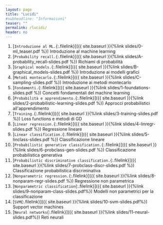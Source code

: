```yaml
---
layout: page
title: "Lucidi"
#subheadline: "Informazioni"
teaser: ""
permalink: /lucidi/
header: no
---
```


1. [`Introduzione al ML.`{:.filelink}]({{ site.baseurl }}{%link slides/0-ml_teaser.pdf %}) Introduzione al machine learning
1. [`Probability recall.`{:.filelink}]({{ site.baseurl }}{%link slides/A-probability_recall-slides.pdf %}) Richiami di probabilità
1. [`Graphical models.`{:.filelink}]({{ site.baseurl }}{%link slides/B-graphical_models-slides.pdf %}) Introduzione ai modelli grafici
1. [`Metodi montecarlo.`{:.filelink}]({{ site.baseurl }}{%link slides/C-sampling-slides.pdf %}) Introduzione ai metodi montecarlo
1. [`Fondamenti.`{:.filelink}]({{ site.baseurl }}{%link slides/1-foundations-slides.pdf %}) Concetti fondamentali del machine learning
1. [`Probabilità e apprendimento.`{:.filelink}]({{ site.baseurl }}{%link slides/2-probabilistic-learning-slides.pdf %}) Approcci probabilistici all'apprendimento
1. [`Training.`{:.filelink}]({{ site.baseurl }}{%link slides/3-training-slides.pdf %}) Loss functions e metodi di GD
1. [`Linear regression.`{:.filelink}]({{ site.baseurl }}{%link slides/4-linregr-slides.pdf %}) Regressione lineare
1. [`Linear classification.`{:.filelink}]({{ site.baseurl }}{%link slides/5-linclass-slides.pdf %}) Classificazione lineare
1. [`Probabilistic generative classification.`{:.filelink}]({{ site.baseurl }}{%link slides/6-probclass-gen-slides.pdf %}) Classificazione probabilistica generativa
1. [`Probabilistic discriminative classification.`{:.filelink}]({{ site.baseurl }}{%link slides/7-probclass-discr-slides.pdf %}) Classificazione probabilistica discriminativa
1. [`Nonparametric regression.`{:.filelink}]({{ site.baseurl }}{%link slides/8-nonparam-regr-slides.pdf %}) Regressione non parametrica
1. [`Nonparametric classification`{:.filelink}]({{ site.baseurl }}{%link slides/9-nonparam-class-slides.pdf%}) Modelli non parametrici per la classificazione
1. [`SVM`{:.filelink}]({{ site.baseurl }}{%link slides/10-svm-slides.pdf%}) Support vector machines
1. [`Neural networks`{:.filelink}]({{ site.baseurl }}{%link slides/11-neural-slides.pdf%}) Reti neurali